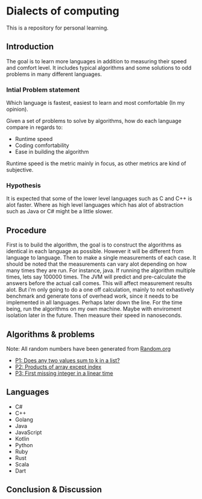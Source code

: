 # Dialects of computing
This is a repository for personal learning. 

## Introduction
The goal is to learn more languages in addition to measuring their speed and comfort level. It includes typical algorithms and some solutions to odd problems in many different languages.

### Intial Problem statement
Which language is fastest, easiest to learn and most comfortable (In my opinion).

Given a set of problems to solve by algorithms, how do each language compare in regards to:
- Runtime speed
- Coding comfortability
- Ease in building the algorithm

Runtime speed is the metric mainly in focus, as other metrics are kind of subjective.

### Hypothesis
It is expected that some of the lower level languages such as C and C++ is alot faster. Where as high level languages which has alot of abstraction such as Java or C# might be a little slower. 

## Procedure
First is to build the algorithm, the goal is to construct the algorithms as identical in each language as possible. However it will be different from language to language. Then to make a single measurements of each case. It should be noted that the measurements can vary alot depending on how many times they are run. For instance, java. If running the algorithm multiple times, lets say 100000 times. The JVM will predict and pre-calculate the answers before the actual call comes. This will affect measurement results alot. But i'm only going to do a one off calculation, mainly to not exhastively benchmark and generate tons of overhead work, since it needs to be implemented in all languages. Perhaps later down the line. For the time being, run the algorithms on my own machine. Maybe with enviroment isolation later in the future. Then measure their speed in nanoseconds.

## Algorithms & problems
Note: All random numbers have been generated from [Random.org](https://www.random.org/)

- [P1: Does any two values sum to k in a list?](https://github.com/DanielHauge/LanguageSpeed/blob/master/P1.md)
- [P2: Products of array except index](https://github.com/DanielHauge/LanguageSpeed/blob/master/P2.md)
- [P3: First missing integer in a linear time](https://github.com/DanielHauge/LanguageSpeed/blob/master/P3.md)


## Languages
- C#
- C++
- Golang
- Java
- JavaScript
- Kotlin
- Python
- Ruby
- Rust
- Scala
- Dart


## Conclusion & Discussion
